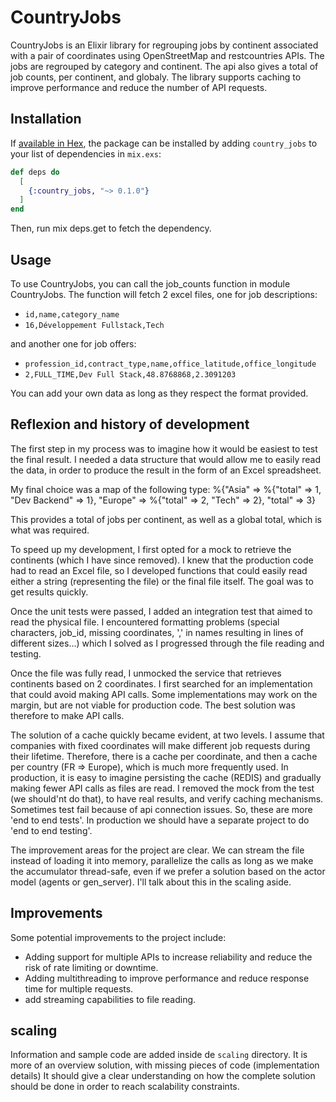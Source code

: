 # CountryJobs

CountryJobs is an Elixir library for regrouping jobs by continent associated with a pair of coordinates
using OpenStreetMap and restcountries APIs. 
The jobs are regrouped by category and continent. The api also gives a total of job counts, per continent, and globaly.
The library supports caching to improve performance and reduce the number of API requests.

## Installation

If [available in Hex](https://hex.pm/docs/publish), the package can be installed
by adding `country_jobs` to your list of dependencies in `mix.exs`:

```elixir
def deps do
  [
    {:country_jobs, "~> 0.1.0"}
  ]
end
```
Then, run mix deps.get to fetch the dependency.

## Usage
To use CountryJobs, you can call the job_counts function in module CountryJobs.
The function will fetch 2 excel files, one for job descriptions:

- `id,name,category_name`
- `16,Développement Fullstack,Tech`

and another one for job offers:

- `profession_id,contract_type,name,office_latitude,office_longitude`
- `2,FULL_TIME,Dev Full Stack,48.8768868,2.3091203`

You can add your own data as long as they respect the format provided.

## Reflexion and history of development

The first step in my process was to imagine how it would be easiest to test the final result. I needed a data structure that would allow me to easily read the data, in order to produce the result in the form of an Excel spreadsheet.

My final choice was a map of the following type:
%{"Asia" => %{"total" => 1, "Dev Backend" => 1}, "Europe" => %{"total" => 2, "Tech" => 2}, "total" => 3}

This provides a total of jobs per continent, as well as a global total, which is what was required.

To speed up my development, I first opted for a mock to retrieve the continents (which I have since removed). I knew that the production code had to read an Excel file, so I developed functions that could easily read either a string (representing the file) or the final file itself. The goal was to get results quickly.

Once the unit tests were passed, I added an integration test that aimed to read the physical file. I encountered formatting problems (special characters, job_id, missing coordinates, ',' in names resulting in lines of different sizes...) which I solved as I progressed through the file reading and testing.

Once the file was fully read, I unmocked the service that retrieves continents based on 2 coordinates. I first searched for an implementation that could avoid making API calls. Some implementations may work on the margin, but are not viable for production code. The best solution was therefore to make API calls.

The solution of a cache quickly became evident, at two levels. I assume that companies with fixed coordinates will make different job requests during their lifetime. Therefore, there is a cache per coordinate, and then a cache per country (FR => Europe), which is much more frequently used. In production, it is easy to imagine persisting the cache (REDIS) and gradually making fewer API calls as files are read.
I removed the mock from the test (we should'nt do that), to have real results, and verify caching mechanisms.
Sometimes test fail because of api connection issues. So, these are more 'end to end tests'. In production we should have a separate project to do 'end to end testing'.

The improvement areas for the project are clear. We can stream the file instead of loading it into memory, parallelize the calls as long as we make the accumulator thread-safe, even if we prefer a solution based on the actor model (agents or gen_server). I'll talk about this in the scaling aside.

## Improvements
Some potential improvements to the project include:

- Adding support for multiple APIs to increase reliability and reduce the risk of rate limiting or downtime.
- Adding multithreading to improve performance and reduce response time for multiple requests.
- add streaming capabilities to file reading.

## scaling
Information and sample code are added inside de `scaling` directory.
It is more of an overview solution, with missing pieces of code (implementation details)
It should give a clear understanding on how the complete solution should be done in order to reach scalability constraints.
